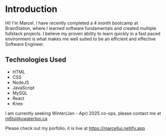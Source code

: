 # Introduction
Hi! I'm Marcel. I have recently completed a 4 month bootcamp at BrainStation, where I learned software fundamentals and created multiple fullstack projects. I believe my proven ability to learn quickly in a fast paced environment is what makes me well suited to be an efficient and effective Software Engineer. 

## Technologies Used
- HTML
- CSS
- NodeJS
- JavaScript
- MySQL
- React
- Knex

I am currently seeking Winter(Jan - Apr) 2025 co-ops, please contact me at m6lui@uwaterloo.ca

Please check out my porfolio, it is live at https://marcellui.netlify.app
